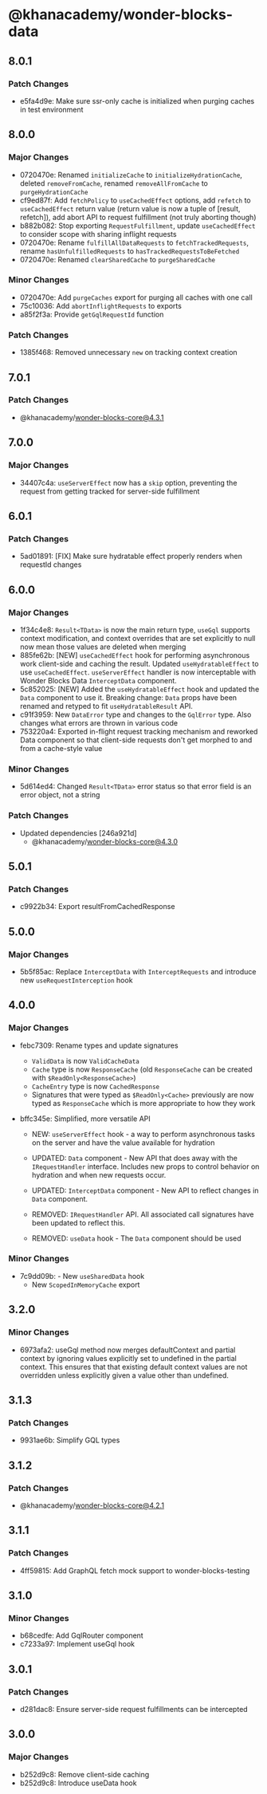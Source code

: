 # @khanacademy/wonder-blocks-data

## 8.0.1

### Patch Changes

-   e5fa4d9e: Make sure ssr-only cache is initialized when purging caches in test environment

## 8.0.0

### Major Changes

-   0720470e: Renamed `initializeCache` to `initializeHydrationCache`, deleted `removeFromCache`, renamed `removeAllFromCache` to `purgeHydrationCache`
-   cf9ed87f: Add `fetchPolicy` to `useCachedEffect` options, add `refetch` to `useCachedEffect` return value (return value is now a tuple of [result, refetch]), add abort API to request fulfillment (not truly aborting though)
-   b882b082: Stop exporting `RequestFulfillment`, update `useCachedEffect` to consider scope with sharing inflight requests
-   0720470e: Rename `fulfillAllDataRequests` to `fetchTrackedRequests`, rename `hasUnfulfilledRequests` to `hasTrackedRequestsToBeFetched`
-   0720470e: Renamed `clearSharedCache` to `purgeSharedCache`

### Minor Changes

-   0720470e: Add `purgeCaches` export for purging all caches with one call
-   75c10036: Add `abortInflightRequests` to exports
-   a85f2f3a: Provide `getGqlRequestId` function

### Patch Changes

-   1385f468: Removed unnecessary `new` on tracking context creation

## 7.0.1

### Patch Changes

-   @khanacademy/wonder-blocks-core@4.3.1

## 7.0.0

### Major Changes

-   34407c4a: `useServerEffect` now has a `skip` option, preventing the request from getting tracked for server-side fulfillment

## 6.0.1

### Patch Changes

-   5ad01891: [FIX] Make sure hydratable effect properly renders when requestId changes

## 6.0.0

### Major Changes

-   1f34c4e8: `Result<TData>` is now the main return type, `useGql` supports context modification, and context overrides that are set explicitly to null now mean those values are deleted when merging
-   885fe62b: [NEW] `useCachedEffect` hook for performing asynchronous work client-side and caching the result. Updated `useHydratableEffect` to use `useCachedEffect`. `useServerEffect` handler is now interceptable with Wonder Blocks Data `InterceptData` component.
-   5c852025: [NEW] Added the `useHydratableEffect` hook and updated the `Data` component to use it. Breaking change: `Data` props have been renamed and retyped to fit `useHydratableResult` API.
-   c91f3959: New `DataError` type and changes to the `GqlError` type. Also changes what errors are thrown in various code
-   753220a4: Exported in-flight request tracking mechanism and reworked Data component so that client-side requests don't get morphed to and from a cache-style value

### Minor Changes

-   5d614ed4: Changed `Result<TData>` error status so that error field is an error object, not a string

### Patch Changes

-   Updated dependencies [246a921d]
    -   @khanacademy/wonder-blocks-core@4.3.0

## 5.0.1

### Patch Changes

-   c9922b34: Export resultFromCachedResponse

## 5.0.0

### Major Changes

-   5b5f85ac: Replace `InterceptData` with `InterceptRequests` and introduce new `useRequestInterception` hook

## 4.0.0

### Major Changes

-   febc7309: Rename types and update signatures
    -   `ValidData` is now `ValidCacheData`
    -   `Cache` type is now `ResponseCache` (old `ResponseCache` can be created with `$ReadOnly<ResponseCache>`)
    -   `CacheEntry` type is now `CachedResponse`
    -   Signatures that were typed as `$ReadOnly<Cache>` previously are now typed as `ResponseCache` which is more appropriate to how they work
-   bffc345e: Simplified, more versatile API

    -   NEW: `useServerEffect` hook - a way to perform asynchronous tasks on the server and have the value available for hydration
    -   UPDATED: `Data` component - New API that does away with the `IRequestHandler` interface. Includes new props to control behavior on hydration and when new requests occur.
    -   UPDATED: `InterceptData` component - New API to reflect changes in `Data` component.

    -   REMOVED: `IRequestHandler` API. All associated call signatures have been updated to reflect this.
    -   REMOVED: `useData` hook - The `Data` component should be used

### Minor Changes

-   7c9dd09b: - New `useSharedData` hook
    -   New `ScopedInMemoryCache` export

## 3.2.0

### Minor Changes

-   6973afa2: useGql method now merges defaultContext and partial context by ignoring values explicitly set to undefined in the partial context. This ensures that that existing default context values are not overridden unless explicitly given a value other than undefined.

## 3.1.3

### Patch Changes

-   9931ae6b: Simplify GQL types

## 3.1.2

### Patch Changes

-   @khanacademy/wonder-blocks-core@4.2.1

## 3.1.1

### Patch Changes

-   4ff59815: Add GraphQL fetch mock support to wonder-blocks-testing

## 3.1.0

### Minor Changes

-   b68cedfe: Add GqlRouter component
-   c7233a97: Implement useGql hook

## 3.0.1

### Patch Changes

-   d281dac8: Ensure server-side request fulfillments can be intercepted

## 3.0.0

### Major Changes

-   b252d9c8: Remove client-side caching
-   b252d9c8: Introduce useData hook
